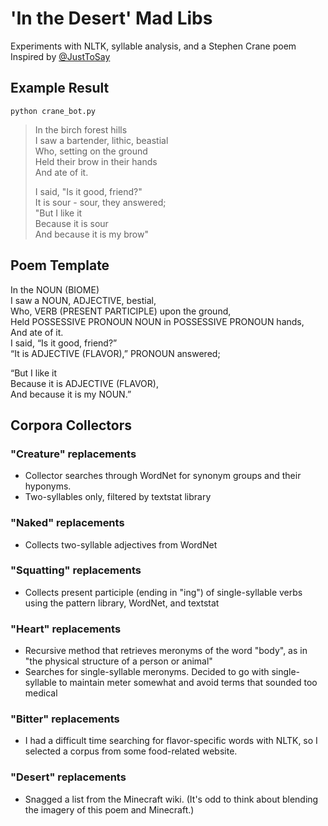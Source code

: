 # 'In the Desert' Mad Libs
Experiments with NLTK, syllable analysis, and a Stephen Crane poem
Inspired by [@JustToSay](https://twitter.com/justtosaybot)

## Example Result
`python crane_bot.py`
>In the birch forest hills  
>I saw a bartender, lithic, beastial  
>Who, setting on the ground  
>Held their brow in their hands  
>And ate of it.  
>
>I said, "Is it good, friend?"  
>It is sour - sour, they answered;  
>"But I like it  
>Because it is sour  
>And because it is my brow"  

## Poem Template
In the NOUN (BIOME)  
I saw a NOUN, ADJECTIVE, bestial,   
Who, VERB (PRESENT PARTICIPLE) upon the ground,   
Held POSSESSIVE PRONOUN NOUN in POSSESSIVE PRONOUN hands,   
And ate of it.   
I said, “Is it good, friend?”   
“It is ADJECTIVE (FLAVOR),” PRONOUN answered;   

“But I like it   
Because it is ADJECTIVE (FLAVOR),   
And because it is my NOUN.”  

## Corpora Collectors
### "Creature" replacements
- Collector searches through WordNet for synonym groups and their hyponyms. 
- Two-syllables only, filtered by textstat library

### "Naked" replacements
- Collects two-syllable adjectives from WordNet

### "Squatting" replacements
- Collects present participle (ending in "ing") of single-syllable verbs using the pattern library, WordNet, and textstat

### "Heart" replacements
- Recursive method that retrieves meronyms of the word "body", as in "the physical structure of a person or animal"
- Searches for single-syllable meronyms. Decided to go with single-syllable to maintain meter somewhat and avoid terms that sounded too medical

### "Bitter" replacements
- I had a difficult time searching for flavor-specific words with NLTK, so I selected a corpus from some food-related website.

### "Desert" replacements 
- Snagged a list from the Minecraft wiki. (It's odd to think about blending the imagery of this poem and Minecraft.)


